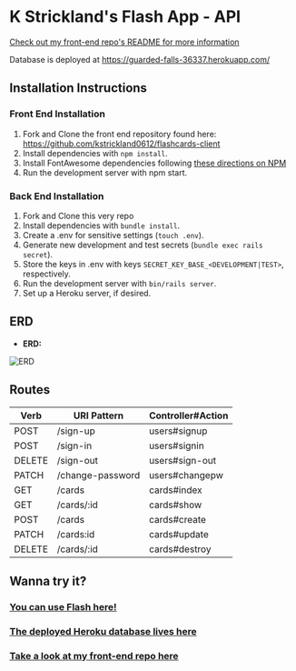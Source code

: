 # K Strickland's Flash App - API

[Check out my front-end repo's README for more information](https://github.com/kstrickland0612/flashcards-client)

Database is deployed at https://guarded-falls-36337.herokuapp.com/

## Installation Instructions

### Front End Installation

1. Fork and Clone the front end repository found here: https://github.com/kstrickland0612/flashcards-client
2. Install dependencies with ```npm install```.
3. Install FontAwesome dependencies following [these directions on NPM](https://www.npmjs.com/package/@fortawesome/react-fontawesome)
4. Run the development server with npm start.

### Back End Installation

1. Fork and Clone this very repo
2. Install dependencies with ```bundle install```.
3. Create a .env for sensitive settings (```touch .env```).
4. Generate new development and test secrets (```bundle exec rails secret```).
5. Store the keys in .env with keys ```SECRET_KEY_BASE_<DEVELOPMENT|TEST>```, respectively.
6. Run the development server with ```bin/rails server```.
7. Set up a Heroku server, if desired.

## ERD

- **ERD:**

![ERD](https://i.imgur.com/8rIubY5.png "ERD")

## Routes

| Verb   | URI Pattern      | Controller#Action |
|--------|------------------|-------------------|
| POST   | /sign-up         | users#signup      |
| POST   | /sign-in         | users#signin      |
| DELETE | /sign-out        | users#sign-out    |
| PATCH  | /change-password | users#changepw    |
| GET    | /cards           | cards#index       |
| GET    | /cards/:id       | cards#show        |
| POST   | /cards           | cards#create      |
| PATCH  | /cards:id        | cards#update      |
| DELETE | /cards/:id       | cards#destroy     |

## Wanna try it?
### [You can use Flash here!](https://kstrickland0612.github.io/flashcards-client/#/)

### [The deployed Heroku database lives here](https://guarded-falls-36337.herokuapp.com/)

### [Take a look at my front-end repo here](https://github.com/kstrickland0612/flashcards-client)
